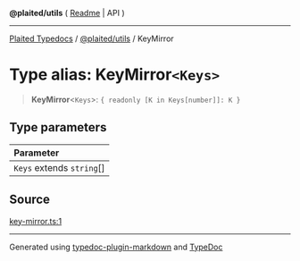**@plaited/utils** ( [Readme](../README.md) \| API )

***

[Plaited Typedocs](../../../modules.md) / [@plaited/utils](../modules.md) / KeyMirror

# Type alias: KeyMirror`<Keys>`

> **KeyMirror**\<`Keys`\>: `{ readonly [K in Keys[number]]: K }`

## Type parameters

| Parameter |
| :------ |
| `Keys` extends `string`[] |

## Source

[key-mirror.ts:1](https://github.com/plaited/plaited/blob/95d1a1b/libs/utils/src/key-mirror.ts#L1)

***

Generated using [typedoc-plugin-markdown](https://www.npmjs.com/package/typedoc-plugin-markdown) and [TypeDoc](https://typedoc.org/)
